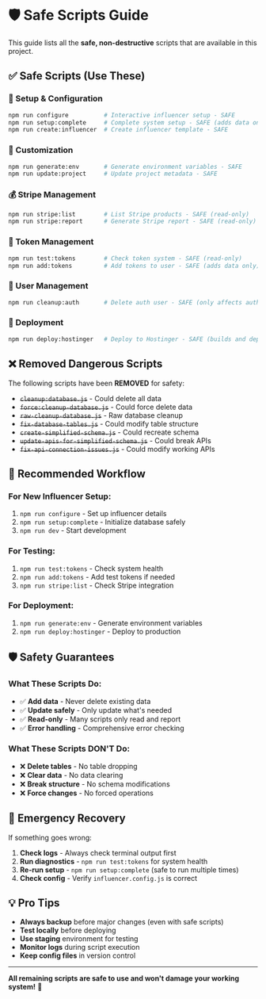 # 🛡️ Safe Scripts Guide

This guide lists all the **safe, non-destructive** scripts that are available in this project.

## ✅ Safe Scripts (Use These)

### 🔧 Setup & Configuration
```bash
npm run configure          # Interactive influencer setup - SAFE
npm run setup:complete     # Complete system setup - SAFE (adds data only)
npm run create:influencer  # Create influencer template - SAFE
```

### 🎨 Customization
```bash
npm run generate:env       # Generate environment variables - SAFE
npm run update:project     # Update project metadata - SAFE
```

### 💰 Stripe Management
```bash
npm run stripe:list        # List Stripe products - SAFE (read-only)
npm run stripe:report      # Generate Stripe report - SAFE (read-only)
```

### 🎫 Token Management
```bash
npm run test:tokens        # Check token system - SAFE (read-only)
npm run add:tokens         # Add tokens to user - SAFE (adds data only)
```

### 🔐 User Management
```bash
npm run cleanup:auth       # Delete auth user - SAFE (only affects auth, not database)
```

### 🚀 Deployment
```bash
npm run deploy:hostinger   # Deploy to Hostinger - SAFE (builds and deploys)
```

## ❌ Removed Dangerous Scripts

The following scripts have been **REMOVED** for safety:
- ~~`cleanup:database.js`~~ - Could delete all data
- ~~`force:cleanup-database.js`~~ - Could force delete data
- ~~`raw-cleanup-database.js`~~ - Raw database cleanup
- ~~`fix-database-tables.js`~~ - Could modify table structure
- ~~`create-simplified-schema.js`~~ - Could recreate schema
- ~~`update-apis-for-simplified-schema.js`~~ - Could break APIs
- ~~`fix-api-connection-issues.js`~~ - Could modify working APIs

## 🎯 Recommended Workflow

### For New Influencer Setup:
1. `npm run configure` - Set up influencer details
2. `npm run setup:complete` - Initialize database safely
3. `npm run dev` - Start development

### For Testing:
1. `npm run test:tokens` - Check system health
2. `npm run add:tokens` - Add test tokens if needed
3. `npm run stripe:list` - Check Stripe integration

### For Deployment:
1. `npm run generate:env` - Generate environment variables
2. `npm run deploy:hostinger` - Deploy to production

## 🛡️ Safety Guarantees

### What These Scripts Do:
- ✅ **Add data** - Never delete existing data
- ✅ **Update safely** - Only update what's needed
- ✅ **Read-only** - Many scripts only read and report
- ✅ **Error handling** - Comprehensive error checking

### What These Scripts DON'T Do:
- ❌ **Delete tables** - No table dropping
- ❌ **Clear data** - No data clearing
- ❌ **Break structure** - No schema modifications
- ❌ **Force changes** - No forced operations

## 🚨 Emergency Recovery

If something goes wrong:

1. **Check logs** - Always check terminal output first
2. **Run diagnostics** - `npm run test:tokens` for system health
3. **Re-run setup** - `npm run setup:complete` (safe to run multiple times)
4. **Check config** - Verify `influencer.config.js` is correct

## 💡 Pro Tips

- **Always backup** before major changes (even with safe scripts)
- **Test locally** before deploying
- **Use staging** environment for testing
- **Monitor logs** during script execution
- **Keep config files** in version control

---

**All remaining scripts are safe to use and won't damage your working system!** 🎉




